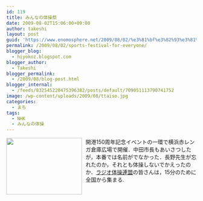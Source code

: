 ```yaml
---
id: 119
title: みんなの体操祭
date: 2009-08-02T15:06:00+09:00
author: takeshi
layout: post
guid: 'https://www.enomosphere.net/2009/08/02/%e3%81%bf%e3%82%93%e3%81%aa%e3%81%ae%e4%bd%93%e6%93%8d%e7%a5%ad/'
permalink: /2009/08/02/sports-festival-for-everyone/
blogger_blog:
  - hiyokoz.blogspot.com
blogger_author:
  - Takeshi
blogger_permalink:
  - /2009/08/blog-post.html
blogger_internal:
  - /feeds/832545220475396382/posts/default/709051113790741752
image: /wp-content/uploads/2009/08/ttaiso.jpg
categories:
  - まち
tags:
  - NHK
  - みんなの体操
---
```

<a href="https://www.enomosphere.net/wp-content/uploads/2009/08/ttaiso.jpg"><img id="BLOGGER_PHOTO_ID_5365245664824216930" style="float: left; margin: 0 10px 10px 0; cursor: hand; width: 200px; height: 150px;" src="https://www.enomosphere.net/wp-content/uploads/2009/08/ttaiso-300x225.jpg" alt="" border="0" /></a>開港150周年記念イベントの一環で横浜赤レンガ倉庫広場で開催．中田市長もあいさつしたが，本番では名前がでなかった．長野先生が忘れたのか，それとも体操しないでかえったのか．<a href="http://www.rajio-taiso.jp/">ラジオ体操連盟</a>の皆さんは，15分のために全国から集まる.